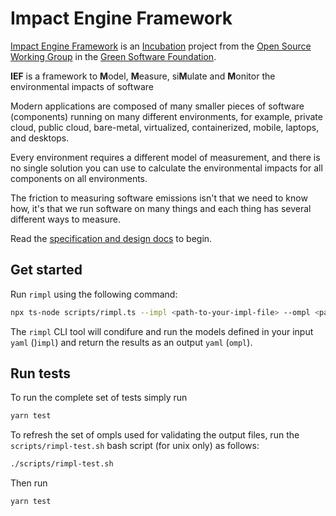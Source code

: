 # Impact Engine Framework

[Impact Engine Framework](https://greensoftwarefoundation.atlassian.net/wiki/spaces/~612dd45e45cd76006a84071a/pages/17072136/Opensource+Impact+Engine+Framework) is an [Incubation](https://oc.greensoftware.foundation/project-lifecycle.html#incubation) project from the [Open Source Working Group](https://greensoftwarefoundation.atlassian.net/wiki/spaces/~612dd45e45cd76006a84071a/pages/852049/Open+Source+Working+Group) in the [Green Software Foundation](https://greensoftware.foundation/).

**IEF** is a framework to **M**odel, **M**easure, si**M**ulate and **M**onitor the environmental impacts of software

Modern applications are composed of many smaller pieces of software (components) running on many different environments, for example, private cloud, public cloud, bare-metal, virtualized, containerized, mobile, laptops, and desktops.

Every environment requires a different model of measurement, and there is no single solution you can use to calculate the environmental impacts for all components on all environments.      

The friction to measuring software emissions isn't that we need to know how, it's that we run software on many things and each thing has several different ways to measure.

Read the [specification and design docs](docs/Impact%20Engine%20Framework.md) to begin.


## Get started

Run `rimpl` using the following command:

```sh
npx ts-node scripts/rimpl.ts --impl <path-to-your-impl-file> --ompl <path-to-output-file>
```
The `rimpl` CLI tool will condifure and run the models defined in your input `yaml` ()`impl`) and return the results as an output `yaml` (`ompl`).

## Run tests

To run the complete set of tests simply run

```sh
yarn test
```

To refresh the set of ompls used for validating the output files, run the `scripts/rimpl-test.sh` bash script (for unix only) as follows:

```sh
./scripts/rimpl-test.sh
```

Then run

```sh
yarn test
```
